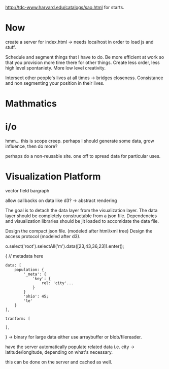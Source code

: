 http://tdc-www.harvard.edu/catalogs/sao.html
for starts.

# Now

create a server for index.html -> needs localhost in order to load js and stuff.

Schedule and segment things that I have to do. Be more efficient at work so that you provision more time there for other things. Create less order, less high level spontaniety. More low level creativity.

Intersect other people's lives at all times -> bridges closeness. Consistance and non segmenting your position in their lives.



# Mathmatics



# i/o

hmm... this is scope creep. perhaps I should generate some data, grow influence, then do more?

perhaps do a non-reusable site. one off to spread data for particular uses.


# Visualization Platform
vector field
bargraph

allow callbacks on data like d3? -> abstract rendering


The goal is to detach the data layer from the visualization layer. The data layer should be completely constructable from a json file. Dependencies and visualization libraries should be jit loaded to accomidate the data file.

Design the compact json file. (modeled after html/xml tree)
Design the access protocol (modeled after d3).

o.select('root').selectAll('m').data([23,43,36,23]).enter();

{
    // metadata here


    data: [
        population: {
            '_meta': {
                'key': {
                    rel: 'city'...
                }
            }
            'ohio': 45;
            'le'
        }
    ],

    tranform: [

    ],

} -> binary for large data
either use arraybuffer or blob/filereader.

have the server automatically populate related data
i.e. city -> latitude/longitude, depending on what's necessary.

this can be done on the server and cached as well.